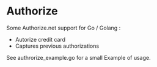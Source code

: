 Authorize
====

Some Authorize.net support for Go / Golang :
- Autorize credit card
- Captures previous authorizations

See authrorize_example.go for a small Example of usage.

